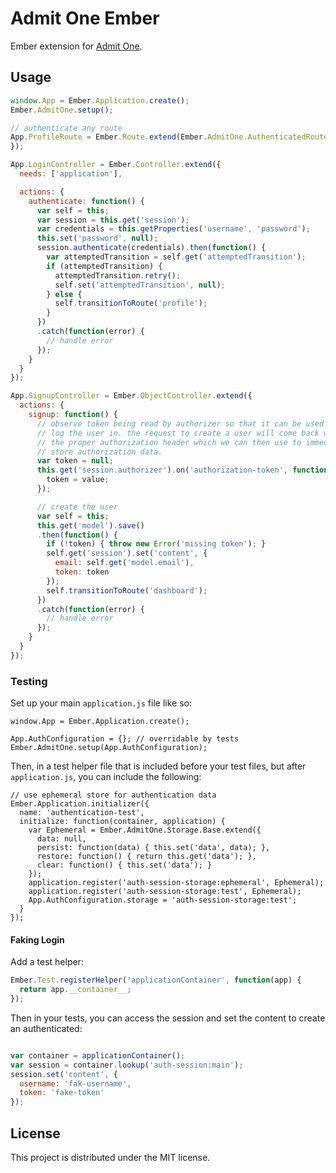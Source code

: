 # Admit One Ember

Ember extension for [Admit One][admit-one].

## Usage

```javascript
window.App = Ember.Application.create();
Ember.AdmitOne.setup();

// authenticate any route
App.ProfileRoute = Ember.Route.extend(Ember.AdmitOne.AuthenticatedRouteMixin, {
});

App.LoginController = Ember.Controller.extend({
  needs: ['application'],

  actions: {
    authenticate: function() {
      var self = this;
      var session = this.get('session');
      var credentials = this.getProperties('username', 'password');
      this.set('password', null);
      session.authenticate(credentials).then(function() {
        var attemptedTransition = self.get('attemptedTransition');
        if (attemptedTransition) {
          attemptedTransition.retry();
          self.set('attemptedTransition', null);
        } else {
          self.transitionToRoute('profile');
        }
      })
      .catch(function(error) {
        // handle error
      });
    }
  }
});

App.SignupController = Ember.ObjectController.extend({
  actions: {
    signup: function() {
      // observe token being read by authorizer so that it can be used to
      // log the user in. the request to create a user will come back with
      // the proper authorization header which we can then use to immediately
      // store authorization data.
      var token = null;
      this.get('session.authorizer').on('authorization-token', function(value) {
        token = value;
      });

      // create the user
      var self = this;
      this.get('model').save()
      .then(function() {
        if (!token) { throw new Error('missing token'); }
        self.get('session').set('content', {
          email: self.get('model.email'),
          token: token
        });
        self.transitionToRoute('dashboard');
      })
      .catch(function(error) {
        // handle error
      });
    }
  }
});
```

### Testing


Set up your main `application.js` file like so:

```javsacript
window.App = Ember.Application.create();

App.AuthConfiguration = {}; // overridable by tests
Ember.AdmitOne.setup(App.AuthConfiguration);
```

Then, in a test helper file that is included before your test files, but after
`application.js`, you can include the following:

```javsacript
// use ephemeral store for authentication data
Ember.Application.initializer({
  name: 'authentication-test',
  initialize: function(container, application) {
    var Ephemeral = Ember.AdmitOne.Storage.Base.extend({
      data: null,
      persist: function(data) { this.set('data', data); },
      restore: function() { return this.get('data'); },
      clear: function() { this.set('data'); }
    });
    application.register('auth-session-storage:ephemeral', Ephemeral);
    application.register('auth-session-storage:test', Ephemeral);
    App.AuthConfiguration.storage = 'auth-session-storage:test';
  }
});
```

#### Faking Login

Add a test helper:

```javascript
Ember.Test.registerHelper('applicationContainer', function(app) {
  return app.__container__;
});
```

Then in your tests, you can access the session and set the content to create
an authenticated:

```javascript

var container = applicationContainer();
var session = container.lookup('auth-session:main');
session.set('content', {
  username: 'fak-username',
  token: 'fake-token'
});
```


## License

This project is distributed under the MIT license.


[admit-one]: https://github.com/wbyoung/admit-one
